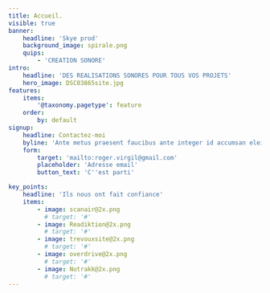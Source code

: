 ```yaml
---
title: Accueil.
visible: true
banner:
    headline: 'Skye prod'
    background_image: spirale.png
    quips:
        - 'CREATION SONORE'
intro:
    headline: 'DES REALISATIONS SONORES POUR TOUS VOS PROJETS'
    hero_image: DSC03865site.jpg
features:
    items:
        '@taxonomy.pagetype': feature
    order:
        by: default
signup:
    headline: Contactez-moi
    byline: 'Ante metus praesent faucibus ante integer id accumsan eleifend'
    form:
        target: 'mailto:roger.virgil@gmail.com'
        placeholder: 'Adresse email'
        button_text: 'C''est parti'

key_points:
    headline: 'Ils nous ont fait confiance'
    items:
        - image: scanair@2x.png
          # target: '#'
        - image: Readiktion@2x.png
          # target: '#'
        - image: trevouxsite@2x.png
          # target: '#'
        - image: overdrive@2x.png
          # target: '#'
        - image: Nutrakk@2x.png
          # target: '#'
---
```

